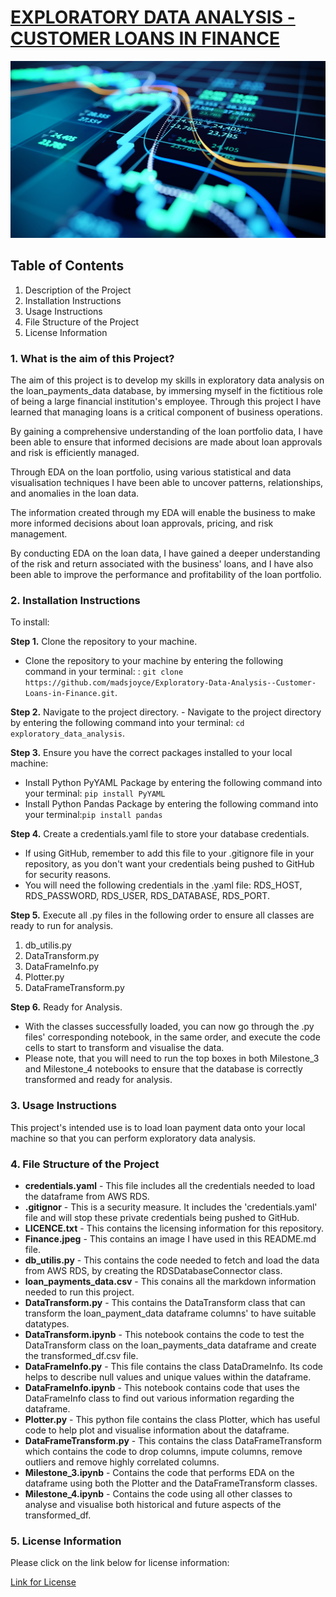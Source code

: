 # <ins> EXPLORATORY DATA ANALYSIS - CUSTOMER LOANS IN FINANCE
![Finance_picture](Finance.jpeg)
## Table of Contents 
1. Description of the Project
2. Installation Instructions
3. Usage Instructions
4. File Structure of the Project
5. License Information


### 1. What is the aim of this Project?
The aim of this project is to develop my skills in exploratory data analysis on the loan_payments_data database, by immersing myself in the fictitious role of being a large financial institution's employee. Through this project I have learned that managing loans is a critical component of business operations.

By gaining a comprehensive understanding of the loan portfolio data, I have been able to ensure that informed decisions are made about loan approvals and risk is efficiently managed.

Through EDA on the loan portfolio, using various statistical and data visualisation techniques I have been able to uncover patterns, relationships, and anomalies in the loan data.

The information created through my EDA will enable the business to make more informed decisions about loan approvals, pricing, and risk management.

By conducting EDA on the loan data, I have gained a deeper understanding of the risk and return associated with the business' loans, and I have also been able to improve the performance and profitability of the loan portfolio.


### 2. Installation Instructions
To install:

**Step 1.** Clone the repository to your machine.
- Clone the repository to your machine by entering the following command in your terminal:
: ```git clone https://github.com/madsjoyce/Exploratory-Data-Analysis--Customer-Loans-in-Finance.git```.

 **Step 2.** Navigate to the project directory.
     - Navigate to the project directory by entering the following command into your terminal: ```cd exploratory_data_analysis```.

**Step 3.** Ensure you have the correct packages installed to your local machine:
- Install Python PyYAML Package by entering the following command into your terminal: ```pip install PyYAML```
- Install Python Pandas Package by entering the following command into your terminal:```pip install pandas```

**Step 4.** Create a credentials.yaml file to store your database credentials.
- If using GitHub, remember to add this file to your .gitignore file in your repository, as you don't want your credentials being pushed to GitHub for security reasons.
- You will need the following credentials in the .yaml file: RDS_HOST, RDS_PASSWORD, RDS_USER, RDS_DATABASE, RDS_PORT.

**Step 5.** Execute all .py files in the following order to ensure all classes are ready to run for analysis.
1. db_utilis.py
2. DataTransform.py
3. DataFrameInfo.py
4. Plotter.py
5. DataFrameTransform.py 

**Step 6.** Ready for Analysis.
- With the classes successfully loaded, you can now go through the .py files' corresponding notebook, in the same order, and execute the code cells to start to transform and visualise the data. 
- Please note, that you will need to run the top boxes in both Milestone_3 and Milestone_4 notebooks to ensure that the database is correctly transformed and ready for analysis.

### 3. Usage Instructions
This project's intended use is to load loan payment data onto your local machine so that you can perform exploratory data analysis. 

### 4. File Structure of the Project
- **credentials.yaml** - This file includes all the credentials needed to load the dataframe from AWS RDS.
- **.gitignor** - This is a security measure. It includes the 'credentials.yaml' file and will stop these private credentials being pushed to GitHub.
- **LICENCE.txt** - This contains the licensing information for this repository.
- **Finance.jpeg** - This contains an image I have used in this README.md file.
- **db_utilis.py** - This contains the code needed to fetch and load the data from AWS RDS, by creating the RDSDatabaseConnector class.
- **loan_payments_data.csv** - This conains all the markdown information needed to run this project.
- **DataTransform.py** - This contains the DataTransform class that can transform the loan_payment_data dataframe columns' to have suitable datatypes.
- **DataTransform.ipynb** - This notebook contains the code to test the DataTransform class on the loan_payments_data dataframe and create the transformed_df.csv file.
- **DataFrameInfo.py** - This file contains the class DataDrameInfo. Its code helps to describe null values and unique values within the dataframe.
- **DataFrameInfo.ipynb** - This notebook contains code that uses the DataFrameInfo class to find out various information regarding the dataframe.
- **Plotter.py** - This python file contains the class Plotter, which has useful code to help plot and visualise information about the dataframe.
- **DataFrameTransform.py** - This contains the class DataFrameTransform which contains the code to drop columns, impute columns, remove outliers and remove highly correlated columns.
- **Milestone_3.ipynb** - Contains the code that performs EDA on the dataframe using both the Plotter and the DataFrameTransform classes.
- **Milestone_4.ipynb** - Contains the code using all other classes to analyse and visualise both historical and future aspects of the transformed_df. 

### 5. License Information
Please click on the link below for license information:

[Link for License](LICENSE.txt)